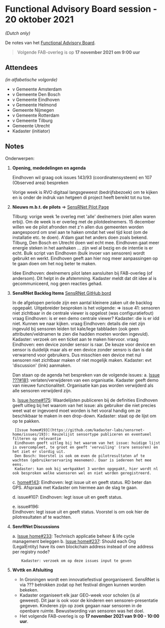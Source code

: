 # Functional Advisory Board session - 20 oktober 2021

_(Dutch only)_

De notes van het [Functional Advisory Board](../FAB.md).

> Volgende FAB-overleg is op **17 november 2021 om 9:00 uur**

## Attendees

_(in alfabetische volgorde)_

- v Gemeente Amsterdam
- v Gemeente Den Bosch
- v Gemeente Eindhoven
- v Gemeente Helmond
- Gemeente Nijmegen
- v Gemeente Rotterdam
- v Gemeente Tilburg
- Gemeente Utrecht
- Kadaster (initiator)

## Notes

Onderwerpen:

1. **Opening, mededelingen en agenda**
     
     Eindhoven wil graag ook issues 143/93 (coordinatensysteem) en 107 (Observed area) bespreken
     
     Vorige week is RVO digitaal langsgeweest (bedrijfsbezoek) om te kijken en is onder de indruk van hetgeen di project heeft bereikt tot nu toe. 
     

2. **Nieuws m.b.t. de pilots** => [SensRNet Pilot Page](https://kadaster-labs.github.io/sensrnet-home/Pilots/)

     Tilburg: vorige week 1e overleg met 'alle' deelnemers (niet allen waren erbij). Om de week is er overleg met de pilotdeelnemers.
     15 december willen we de pilot afronden met z'n allen dus gemeenten worden aangespoord om snel aan te haken omdat het veel tijd kost (om de installatie etc. te doen).
     A'dam gaat het anders doen zoals bekend.
     Tilburg, Den Bosch en Utrecht doen wel echt mee.
     Eindhoven gaat meer energie steken in het aanhaken ... zijn wel al bezig en de intentie is er echt.
     Bulk script van Eindhoven (bulk invoer van sensoren) wordt gebruikt en werkt. Eindhoven geeft aan hier nog meer aanpassingen op te gaan doen om het nog beter te maken.
     
     Idee Eindhoven: deelnemers pilot laten aansluiten bij FAB-overleg (of andersom). Dit helpt in de afstemming.
     Kadaster meldt dat dit idee al is gecommuniceerd, nog geen reacties gehad.
     
     
3. **SensRNet Backlog Items** [SensRNet GitHub bord](https://github.com/orgs/kadaster-labs/projects/1)
   
     In de afgelopen periode zijn een aantal kleinere zaken uit de backlog opgepakt. Uitgebreider besproken is het volgende:
     => issue 41: sensoren niet zichtbaar in de centrale viewer is opgelost (was configuratiefout)
        vraag Eindhoven: is er een demo centrale viewer? Kadaster: die is er idd niet. Kunnen we naar kijken.
        vraag Eindhoven: details die niet zijn ingevuld bij sensoren leiden tot kale/lege tabbladen (ook geen attributen/veldnamen te zien die hadden moeten worden ingevuld). Kadaster: verzoek om een ticket aan te maken hiervoor.
        vraag Eindhoven: een device zonder sensor is raar. De keuze voor device en sensor is duidelijk maar als er een device zonder sensro is dan is dat verwarrend voor gebruikers. Dus misschien een device met nul sensoren niet zichtbaar maken of niet mogelijk maken. Kadaster: evt 'discussion' (link) aanmaken.
     
     Dan staan op de agenda het bespreken van de volgende issues:
     a. [Issue ???#181](https://github.com/kadaster-labs/sensrnet-home/issues/181): verlaten/verwijderen van een organisatie. Kadaster geeft demo van nieuwe functionaliteit. Organisatie kan pas worden verwijderd als alle sensoren verwijderd zijn.        
     
     b. [Issue home#175](https://github.com/kadaster-labs/sensrnet-home/issues/175): Waardelijsten publiceren bij de definities
        Eindhoven geeft uitleg bij het waarom van het issue: als gebruiker die niet precies weet wat er ingevoerd moet worden is het vooral handig om ze beschikbaar te maken in een drop-down. Kadaster: staat op de lijst om op te pakken.
        
        [Issue home#193](https://github.com/kadaster-labs/sensrnet-home/issues/193): Keuzelijst sensortype publiceren en eventueel filteren op relevantie
        Eindhoven geeft uitleg bij het waarom van het issue: huidige lijst is overcompleet, te groot en geeft 'vervuiling' (rare sensoren) en het ziet er slordig uit.
        Den Bosch: Voorstel is ook om even de pilotresultaten af te wachten (gebruikerservaring meenemen). Daar is iedereen het mee eens.
        Kadaster: kan ook bij werkpakket 3 worden opgepakt, hier wordt nl ook besproken welke wsensoren wel en niet worden geregistreerd.
     
     c. [home#143](https://github.com/kadaster-labs/sensrnet-home/issues/143):
        Eindhoven: legt issue uit en geeft status. RD beter dan GPS. Afspraak met Kadaster om hiermee aan de slag te gaan.
        
     d. issue#107:
        Eindhoven: legt issue uit en geeft status.
        
     e. issue#196:   
        Eindhoven: legt issue uit en geeft status. Voorstel is om ook hier de pilotresultaten af te wachten.
        
   
4. **SenrRNet Discussions**
   
     a.	[Issue home#233](https://github.com/kadaster-labs/sensrnet-home/issues/233): Technisch applicatie beheer & life cycle management beleggen
     b.	[Issue home#237](https://github.com/kadaster-labs/sensrnet-home/issues/237): Should each Org (LegalEntity) have its own blockchain address instead of one address per registry node?

           Kadaster: verzoek om op deze issues input te geven
   

5. **Wvttk en Afsluiting**
   
     - In Groningen wordt een innovatiefestival georganiseerd. SensRNet is via ??? betrokken zodat op het festival dingen kunnen worden bekeken.
     - Kadaster organiseert elk jaar GEO-week voor scholen (is al geweest). Dit jaar is ook voor de kinderen een sensoren-presentatie gegeven. Kinderen zijn op zoek gegaan naar sensoren in de openbare ruimte. Bewustwording van sensoren was het doel.
     - Het volgende FAB-overleg is op **17 november 2021 van 9:00 - 10:00 uur**.
